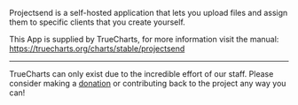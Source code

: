 Projectsend is a self-hosted application that lets you upload files and assign them to specific clients that you create yourself.

This App is supplied by TrueCharts, for more information visit the manual: https://truecharts.org/charts/stable/projectsend

---

TrueCharts can only exist due to the incredible effort of our staff.
Please consider making a [donation](https://truecharts.org/docs/about/sponsor) or contributing back to the project any way you can!
